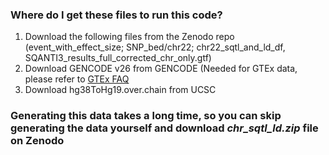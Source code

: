 ### Where do I get these files to run this code? 

1. Download the following files from the Zenodo repo (event_with_effect_size; SNP_bed/chr22; chr22_sqtl_and_ld_df, SQANTI3_results_full_corrected_chr_only.gtf)
2. Download GENCODE v26 from GENCODE (Needed for GTEx data, please refer to [GTEx FAQ](https://www.gtexportal.org/home/faq#geneModel)
3. Download hg38ToHg19.over.chain from UCSC

### Generating this data takes a long time, so you can skip generating the data yourself and download *chr_sqtl_ld.zip* file on Zenodo
